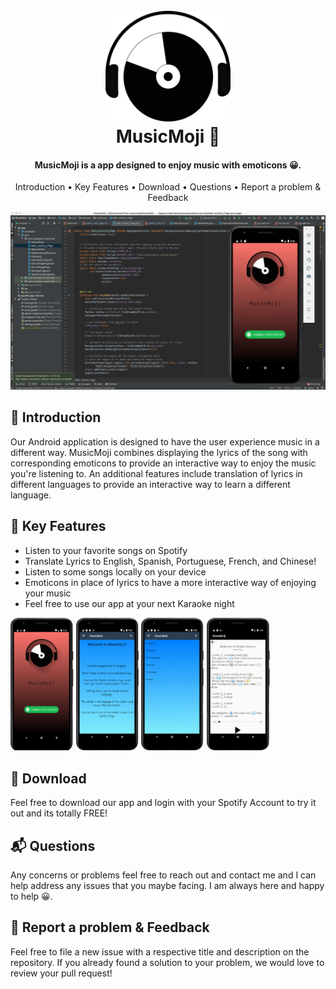 
<h1 align="center">
  <br>
  <img src="https://github.com/justinkwan20/MusicMoji/blob/master/recordHeadphones.png" width="200"></a>
  <br>
  MusicMoji 🎵
  <br>
</h1>

<h4 align="center">MusicMoji is a app designed to enjoy music with emoticons 😀.</h4>

<p align="center">
  <a ref="#Introduction">Introduction</a> •
  <a ref="#key-features">Key Features</a> •
  <a ref="#download">Download</a> •
  <a ref="#Questions">Questions</a> •
  <a ref="#Problem">Report a problem & Feedback</a> 

</p>

![screenshot](https://github.com/justinkwan20/MusicMoji/blob/master/MusicMoji.png)

## 👋 Introduction
Our Android application is designed to have the user experience music in a different way. MusicMoji combines displaying the lyrics of the song with corresponding emoticons to provide an interactive way to enjoy the music you're listening to. An additional features include translation of lyrics in different languages to provide an interactive way to learn a different language.

## 🔑 Key Features

* Listen to your favorite songs on Spotify
* Translate Lyrics to English, Spanish, Portuguese, French, and Chinese!
* Listen to some songs locally on your device
* Emoticons in place of lyrics to have a more interactive way of enjoying your music
* Feel free to use our app at your next Karaoke night

<p float="left">
  <img src="https://github.com/justinkwan20/MusicMoji/blob/master/titleScreen2.png" width="20%" />
  <img src="https://github.com/justinkwan20/MusicMoji/blob/master/Description2.png" width="20%" /> 
  <img src="https://github.com/justinkwan20/MusicMoji/blob/master/languageNew2.png" width="20%" />
  <img src="https://github.com/justinkwan20/MusicMoji/blob/master/example2.png" width="20%" />
</p>

## 📲 Download
Feel free to download our app and login with your Spotify Account to try it out and its totally FREE!

## 📬 Questions
Any concerns or problems feel free to reach out and contact me and I can help address any issues that you maybe facing. I am always here and happy to help 😀.

## 🤝 Report a problem & Feedback
Feel free to file a new issue with a respective title and description on the repository. If you already found a solution to your problem, we would love to review your pull request!
